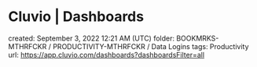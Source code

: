 # Cluvio | Dashboards

created: September 3, 2022 12:21 AM (UTC)
folder: BOOKMRKS-MTHRFCKR / PRODUCTIVITY-MTHRFCKR / Data Logins
tags: Productivity
url: https://app.cluvio.com/dashboards?dashboardsFilter=all